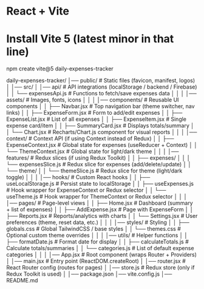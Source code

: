 # React + Vite

# Install Vite 5 (latest minor in that line)
npm create vite@5 daily-expenses-tracker


daily-expenses-tracker/ 
│── public/                         # Static files (favicon, manifest, logos)
│
│── src/
│   │── api/                        # API integrations (localStorage / backend / Firebase)
│   │   └── expensesApi.js          # Functions to fetch/save expenses data
│   │
│   │── assets/                     # Images, fonts, icons
│   │
│   │── components/                 # Reusable UI components
│   │   ├── Navbar.jsx              # Top navigation bar (theme switcher, nav links)
│   │   ├── ExpenseForm.jsx         # Form to add/edit expenses
│   │   ├── ExpenseList.jsx         # List of all expenses
│   │   ├── ExpenseItem.jsx         # Single expense card/item
│   │   ├── SummaryCard.jsx         # Displays totals/summary
│   │   └── Chart.jsx               # Recharts/Chart.js component for visual reports
│   │
│   │── context/                    # Context API (if using Context instead of Redux)
│   │   ├── ExpenseContext.jsx      # Global state for expenses (useReducer + Context)
│   │   └── ThemeContext.jsx        # Global state for light/dark theme
│   │
│   │── features/                   # Redux slices (if using Redux Toolkit)
│   │   ├── expenses/
│   │   │   └── expensesSlice.js    # Redux slice for expenses (add/delete/update)
│   │   └── theme/
│   │       └── themeSlice.js       # Redux slice for theme (light/dark toggle)
│   │
│   │── hooks/                      # Custom React hooks
│   │   ├── useLocalStorage.js      # Persist state to localStorage
│   │   ├── useExpenses.js          # Hook wrapper for ExpenseContext or Redux selector
│   │   └── useTheme.js             # Hook wrapper for ThemeContext or Redux selector
│   │
│   │── pages/                      # Page-level views
│   │   ├── Home.jsx                # Dashboard (summary + list of expenses)
│   │   ├── AddExpense.jsx          # Page with ExpenseForm
│   │   ├── Reports.jsx             # Reports/analytics with charts
│   │   └── Settings.jsx            # User preferences (theme, reset data, etc.)
│   │
│   │── styles/                     # Styling
│   │   ├── globals.css             # Global TailwindCSS / base styles
│   │   └── themes.css              # Optional custom theme overrides
│   │
│   │── utils/                      # Helper functions
│   │   ├── formatDate.js           # Format date for display
│   │   ├── calculateTotals.js      # Calculate totals/summaries
│   │   └── categories.js           # List of default expense categories
│   │
│   │── App.jsx                     # Root component (wraps Router + Providers)
│   │── main.jsx                    # Entry point (ReactDOM.createRoot)
│   │── router.jsx                  # React Router config (routes for pages)
│   │── store.js                    # Redux store (only if Redux Toolkit is used)
│
│── package.json
│── vite.config.js
│── README.md
